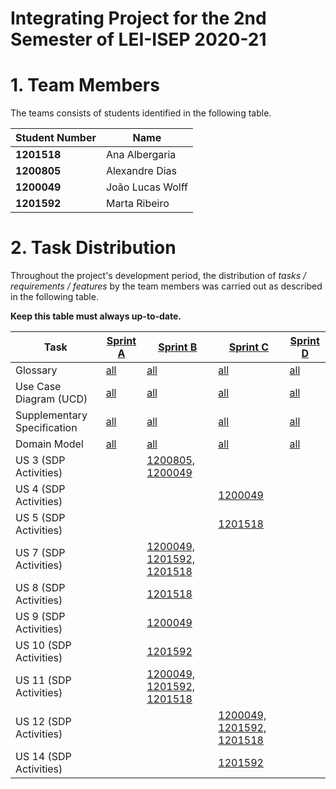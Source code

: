 # Integrating Project for the 2nd Semester of LEI-ISEP 2020-21 

# 1. Team Members

The teams consists of students identified in the following table. 

| Student Number	| Name |
|--------------|----------------------------|
| **1201518**  | Ana Albergaria          |
| **1200805**  | Alexandre Dias          |
| **1200049**  | João Lucas Wolff         |
| **1201592**  | Marta Ribeiro          |



# 2. Task Distribution ###


Throughout the project's development period, the distribution of _tasks / requirements / features_ by the team members was carried out as described in the following table. 

**Keep this table must always up-to-date.**

| Task                      | [Sprint A](SprintA/README.md) | [Sprint B](SprintB/README.md) | [Sprint C](SprintC/README.md) |  [Sprint D](SprintD/README.md) |
|-----------------------------|------------|------------|------------|------------|
| Glossary  |  [all](SprintA/Glossary.md)   |   [all](SprintB/Glossary.md)  |   [all](SprintC/Glossary.md)  | [all](SprintD/Glossary.md)  |
| Use Case Diagram (UCD)  |  [all](SprintA/UCD.md)   |   [all](SprintB/UCD.md)  |   [all](SprintC/UCD.md)  | [all](SprintD/UCD.md)  |
| Supplementary Specification   |  [all](SprintA/FURPS.md)   |   [all](SprintB/FURPS.md)  |   [all](SprintC/FURPS.md)  | [all](SprintD/FURPS.md)  |
| Domain Model  |  [all](SprintA/DM.md)   |   [all](SprintB/DM.md)  |   [all](SprintC/DM.md)  | [all](SprintD/DM.md)  |
| US 3 (SDP Activities)  |   | [1200805, 1200049](SprintB/US_3/US3_RegisterClient.md)   |   |  |
| US 4 (SDP Activities)  |   | | [1200049](SprintC/US_4/US_4.md)     |  |
| US 5 (SDP Activities)  |   | | [1201518](SprintC/US_5/US5_RecordSamples.md)      |  |
| US 7 (SDP Activities)  |     | [1200049, 1201592, 1201518](SprintB/US_7/US7_RegisterEmployee.md)   |   |  |
| US 8 (SDP Activities)  |    | [1201518](SprintB/US_8/US8_RegisterNewClinicalAnalysisLaboratory.md)    |   |  |
| US 9 (SDP Activities)  |     | [1200049](SprintB/US_9/US_9.md)   |   |  |
| US 10 (SDP Activities)  |    | [1201592](SprintB/US_10/US10_CreateCategorizeParameter.md)    |   |  |
| US 11 (SDP Activities)  |     | [1200049, 1201592, 1201518](SprintB/US_11/US11_CreateParameterCategory.md)   |   |  |
| US 12 (SDP Activities)  |   | | [1200049, 1201592, 1201518]()     |  |
| US 14 (SDP Activities)  |   | | [1201592](SprintC/US_14/US14_MakeDiagnosisWriteTestReport.md)      |  |
